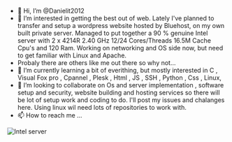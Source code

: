 - 👋 Hi, I’m @Danielit2012
- 👀 I’m interested in getting the best out of web. Lately I've planned to transfer and setup a wordpress website hosted by Bluehost, on my own built private server. Managed to put together a 90 % genuine Intel server with 2 x 4214R 2.40 GHz 12/24 Cores/Threads 16.5M Cache Cpu's and 120 Ram. Working on networking and OS side now, but need to get familiar with Linux and Apache.
- Probaly there are others like me out there so why not...
- 🌱 I’m currently learning a bit of everithing, but mostly interested in C , Visual Fox pro , Cpannel , Plesk , Html , JS , SSH , Python , Css , Linux, 
- 💞️ I’m looking to collaborate on Os and server implementation , software setup and security, website building and hosting services so there will be lot of setup work and coding to do. I'll post my issues and chalanges here. Using linux wil need lots of repositories to work with.
- 📫 How to reach me ...

<!---
Danielit2012/Danielit2012 is a ✨ special ✨ repository because its `README.md` (this file) appears on your GitHub profile.
You can click the Preview link to take a look at your changes.
--->
![Intel server](https://user-images.githubusercontent.com/103877791/188304165-318f297b-f86b-442c-b752-c41e790f031b.jpg)

